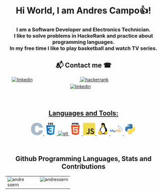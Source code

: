 
<h1 align="center">Hi World, I am Andres Campo👍!</h1>
   <h3 align="center">  
   I am a Software Developer and Electronics Technician.<br>
   I like to solve problems in HackeRank and practice about programming languages.<br>
   In my free time I like to play basketball and watch TV series. </h3>


<h2 align="center">📬 Contact me ☎</h2>
  <p align="center">
      <a href="https://www.linkedin.com/in/campoandres98/" target="_blank">
      <img src=https://img.shields.io/badge/linkedin-%231E77B5.svg?&style=for-the-badge&logo=linkedin&logoColor=red alt=linkedin style="margin-bottom: 5px; margin-right: 150px;" />
      <a href="https://www.hackerrank.com/campoandres98" target="_blank">
      <img src=https://img.shields.io/badge/hackerrank-%23292929.svg?&style=for-the-badge&logo=hackerrank&logoColor=green alt=hackerrank style="margin-bottom:5px; margin-right: 150px;"/>
      <a href="https://twitter.com/CampoAndres98" target="_blank">
      <img src=https://img.shields.io/badge/twitter-%231E77B5.svg?&style=for-the-badge&logo=twitter&logoColor=red alt=linkedin style="margin-bottom: 5px; margin-right: 20px;" />

         
  </p>

<br/>  

<h2 align="center">Languages and Tools:</h2>
<p align="center"> <a href="https://www.cprogramming.com/" target="_blank"> <img src="https://raw.githubusercontent.com/devicons/devicon/master/icons/c/c-original.svg" alt="c" width="40" height="40"/> </a> <a href="https://www.w3schools.com/css/" target="_blank"> <img src="https://raw.githubusercontent.com/devicons/devicon/master/icons/css3/css3-original-wordmark.svg" alt="css3" width="40" height="40"/> </a> <a href="https://git-scm.com/" target="_blank"> <img src="https://www.vectorlogo.zone/logos/git-scm/git-scm-icon.svg" alt="git" width="40" height="40"/> </a> <a href="https://www.w3.org/html/" target="_blank"> <img src="https://raw.githubusercontent.com/devicons/devicon/master/icons/html5/html5-original-wordmark.svg" alt="html5" width="40" height="40"/> </a> <a href="https://developer.mozilla.org/en-US/docs/Web/JavaScript" target="_blank"> <img src="https://raw.githubusercontent.com/devicons/devicon/master/icons/javascript/javascript-original.svg" alt="javascript" width="40" height="40"/> </a> <a href="https://www.linux.org/" target="_blank"> <img src="https://raw.githubusercontent.com/devicons/devicon/master/icons/linux/linux-original.svg" alt="linux" width="40" height="40"/> </a> <a href="https://www.mysql.com/" target="_blank"> <img src="https://raw.githubusercontent.com/devicons/devicon/master/icons/mysql/mysql-original-wordmark.svg" alt="mysql" width="40" height="40"/> </a> <a href="https://www.python.org" target="_blank"> <img src="https://raw.githubusercontent.com/devicons/devicon/master/icons/python/python-original.svg" alt="python" width="40" height="40"/> </a> </p>

<br/>  

<h2 align="center"> Github Programming Languages, Stats and Contributions </h2> 

  <table><tr><td valign="top" width="50%">

  <img align="left" src="https://github-readme-stats.vercel.app/api/top-langs/?username=AndresSern&layout=compact&hide_border=true&count_private=true&langs_count=20" style="max-width:60%;" alt="andressern" />

  </td><td valign="top" width="50%">

  <img align="right" src="https://github-readme-stats.vercel.app/api?username=andressern&show_icons=true&locale=en" alt="andressern" />
 
 </td></tr></table>  

<br/> 
